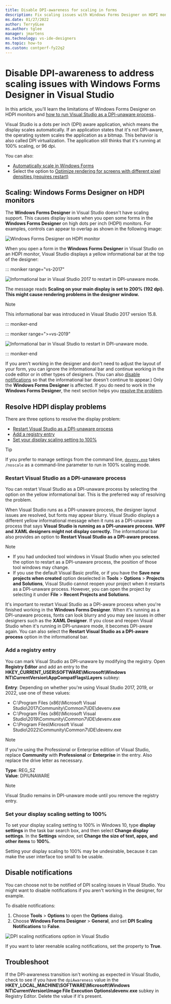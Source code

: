 ```yaml
---
title: Disable DPI-awareness for scaling in forms
description: Fix scaling issues with Windows Forms Designer on HDPI monitors.
ms.date: 01/27/2022
author: TerryGLee
ms.author: tglee
manager: jmartens
ms.technology: vs-ide-designers
ms.topic: how-to
ms.custon: contperf-fy22q2
---
```

# Disable DPI-awareness to address scaling issues with Windows Forms Designer in Visual Studio

In this article, you'll learn the limitations of Windows Forms Designer on HDPI monitors and [how to run Visual Studio as a DPI-unaware process](#resolve-hdpi-display-problems)..

Visual Studio is a dots per inch (DPI) aware application, which means the display scales automatically. If an application states that it's not DPI-aware, the operating system scales the application as a bitmap. This behavior is also called DPI virtualization. The application still thinks that it's running at 100% scaling, or 96 dpi.

You can also:
+ [Automatically scale in Windows Forms](/dotnet/framework/winforms/automatic-scaling-in-windows-forms)
+ Select the option to [Optimize rendering for screens with different pixel densities (requires restart)](../ide/reference/general-environment-options-dialog-box.md#visual-experience)

## Scaling: Windows Forms Designer on HDPI monitors

The **Windows Forms Designer** in Visual Studio doesn't have scaling support. This causes display issues when you open some forms in the **Windows Forms Designer** on high dots per inch (HDPI) monitors. For examples, controls can appear to overlap as shown in the following image:

![Windows Forms Designer on HDPI monitor](./media/win-forms-designer-hdpi.png)

When you open a form in the **Windows Forms Designer** in Visual Studio on an HDPI monitor, Visual Studio displays a yellow informational bar at the top of the designer:

::: moniker range="vs-2017"

![Informational bar in Visual Studio 2017 to restart in DPI-unaware mode.](./media/scaling-gold-bar.png)

The message reads **Scaling on your main display is set to 200% (192 dpi). This might cause rendering problems in the designer window.**

> [!NOTE]
> This informational bar was introduced in Visual Studio 2017 version 15.8.

::: moniker-end

::: moniker range=">=vs-2019"

![Informational bar in Visual Studio to restart in DPI-unaware mode.](./media/scaling-gold-bar-message.png)

::: moniker-end

If you aren't working in the designer and don't need to adjust the layout of your form, you can ignore the informational bar and continue working in the code editor or in other types of designers. (You can also [disable notifications](#disable-notifications) so that the informational bar doesn't continue to appear.) Only the **Windows Forms Designer** is affected. If you do need to work in the **Windows Forms Designer**, the next section helps you [resolve the problem](#resolve-hdpi-display-problems).

## Resolve HDPI display problems

There are three options to resolve the display problem:

- [Restart Visual Studio as a DPI-unaware process](#restart-visual-studio-as-a-dpi-unaware-process)
- [Add a registry entry](#add-a-registry-entry)
- [Set your display scaling setting to 100%](#set-your-display-scaling-setting-to-100)

> [!TIP]
> If you prefer to manage settings from the command line, [`devenv.exe`](../ide/reference/devenv-command-line-switches.md) takes `/noscale` as a command-line parameter to run in 100% scaling mode.

### Restart Visual Studio as a DPI-unaware process

You can restart Visual Studio as a DPI-unaware process by selecting the option on the yellow informational bar. This is the preferred way of resolving the problem.

When Visual Studio runs as a DPI-unaware process, the designer layout issues are resolved, but fonts may appear blurry. Visual Studio displays a different yellow informational message when it runs as a DPI-unaware process that says **Visual Studio is running as a DPI-unaware process. WPF and XAML designers might not display correctly.** The informational bar also provides an option to **Restart Visual Studio as a DPI-aware process**.

> [!NOTE]
> - If you had undocked tool windows in Visual Studio when you selected the option to restart as a DPI-unaware process, the position of those tool windows may change.
> - If you use the default Visual Basic profile, or if you have the **Save new projects when created** option deselected in **Tools** > **Options** > **Projects and Solutions**, Visual Studio cannot reopen your project when it restarts as a DPI-unaware process. However, you can open the project by selecting it under **File** > **Recent Projects and Solutions**.

It's important to restart Visual Studio as a DPI-aware process when you're finished working in the **Windows Forms Designer**. When it's running as a DPI-unaware process, fonts can look blurry and you may see issues in other designers such as the **XAML Designer**. If you close and reopen Visual Studio when it's running in DPI-unaware mode, it becomes DPI-aware again. You can also select the **Restart Visual Studio as a DPI-aware process** option in the informational bar.

### Add a registry entry

You can mark Visual Studio as DPI-unaware by modifying the registry. Open **Registry Editor** and add an entry to the **HKEY_CURRENT_USER\SOFTWARE\Microsoft\Windows NT\CurrentVersion\AppCompatFlags\Layers** subkey:

**Entry**: Depending on whether you're using Visual Studio 2017, 2019, or 2022, use one of these values:

- C:\Program Files (x86)\Microsoft Visual Studio\2017\Community\Common7\IDE\devenv.exe
- C:\Program Files (x86)\Microsoft Visual Studio\2019\Community\Common7\IDE\devenv.exe
- C:\Program Files\Microsoft Visual Studio\2022\Community\Common7\IDE\devenv.exe

> [!NOTE]
> If you're using the Professional or Enterprise edition of Visual Studio, replace **Community** with **Professional** or **Enterprise** in the entry. Also replace the drive letter as necessary.

**Type**: REG_SZ <br>
**Value**: DPIUNAWARE

> [!NOTE]
> Visual Studio remains in DPI-unaware mode until you remove the registry entry.

### Set your display scaling setting to 100%

To set your display scaling setting to 100% in Windows 10, type **display settings** in the task bar search box, and then select **Change display settings**. In the **Settings** window, set **Change the size of text, apps, and other items** to **100%**.

Setting your display scaling to 100% may be undesirable, because it can make the user interface too small to be usable.

## Disable notifications

You can choose not to be notified of DPI scaling issues in Visual Studio. You might want to disable notifications if you aren't working in the designer, for example.

To disable notifications:
1. Choose **Tools** > **Options** to open the **Options** dialog.
2. Choose **Windows Forms Designer** > **General**, and set **DPI Scaling Notifications** to **False**.

![DPI scaling notifications option in Visual Studio](./media/notifications-option.png)

If you want to later reenable scaling notifications, set the property to **True**.

## Troubleshoot

If the DPI-awareness transition isn't working as expected in Visual Studio, check to see if you have the `dpiAwareness` value in the **HKEY_LOCAL_MACHINE\SOFTWARE\Microsoft\Windows NT\CurrentVersion\Image File Execution Options\devenv.exe** subkey in Registry Editor. Delete the value if it's present.
